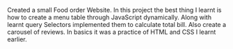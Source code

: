 Created a small Food order Website.
In this project the best thing I learnt is how to create a menu table through JavaScript dynamically. Along with learnt query Selectors implemented them to calculate total bill. Also create a carousel of reviews.
In basics it was a practice of HTML and CSS I learnt earlier.